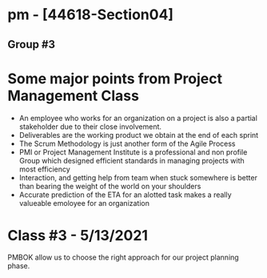 # pm - [44618-Section04]
## Group #3

# Some major points from Project Management Class

* An employee who works for an organization on a project is also a partial stakeholder due to their close involvement. 
* Deliverables are the working product we obtain at the end of each sprint
* The Scrum Methodology is just another form of the Agile Process
* PMI or Project Management Institute is a professional and non profile Group which designed efficient standards in managing projects with most efficiency
* Interaction, and getting help from team when stuck somewhere is better than bearing the weight of the world on your shoulders
* Accurate prediction of the ETA for an alotted task makes a really valueable emoloyee for an organization


# Class #3 - 5/13/2021

PMBOK allow us to choose the right approach for our project planning phase.
